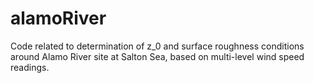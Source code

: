 # alamoRiver
Code related to determination of z_0 and surface roughness conditions around Alamo River site at Salton Sea, based on multi-level wind speed readings.
